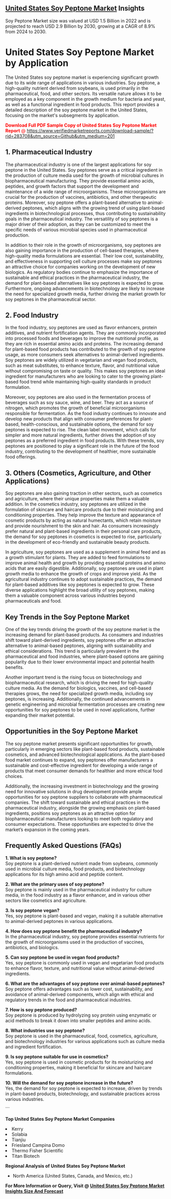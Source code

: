 <h2><a href="https://www.verifiedmarketreports.com/download-sample/?rid=283708&amp;utm_source=Github&amp;utm_medium=201" target="_blank">United States Soy Peptone Market</a> Insights</h2><p>Soy Peptone Market size was valued at USD 1.5 Billion in 2022 and is projected to reach USD 2.9 Billion by 2030, growing at a CAGR of 8.9% from 2024 to 2030.</p><p><h1>United States Soy Peptone Market by Application</h1><p>The United States soy peptone market is experiencing significant growth due to its wide range of applications in various industries. Soy peptone, a high-quality nutrient derived from soybeans, is used primarily in the pharmaceutical, food, and other sectors. Its versatile nature allows it to be employed as a key component in the growth medium for bacteria and yeast, as well as a functional ingredient in food products. This report provides a detailed description of the soy peptone market in the United States, focusing on the market's subsegments by application.</p><p><p><span class=""><span style="color: #ff0000;"><strong>Download Full PDF Sample Copy of United States Soy Peptone Market Report</strong> @ </span><a href="https://www.verifiedmarketreports.com/download-sample/?rid=283708&amp;utm_source=Github&amp;utm_medium=201" target="_blank">https://www.verifiedmarketreports.com/download-sample/?rid=283708&amp;utm_source=Github&amp;utm_medium=201</a></span></p></p><h2>1. Pharmaceutical Industry</h2><p>The pharmaceutical industry is one of the largest applications for soy peptone in the United States. Soy peptones serve as a critical ingredient in the production of culture media used for the growth of microbial cultures in biopharmaceutical manufacturing. They provide essential amino acids, peptides, and growth factors that support the development and maintenance of a wide range of microorganisms. These microorganisms are crucial for the production of vaccines, antibiotics, and other therapeutic proteins. Moreover, soy peptone offers a plant-based alternative to animal-derived peptones, which aligns with the growing trend of using plant-based ingredients in biotechnological processes, thus contributing to sustainability goals in the pharmaceutical industry. The versatility of soy peptones is a major driver of their adoption, as they can be customized to meet the specific needs of various microbial species used in pharmaceutical production.</p><p>In addition to their role in the growth of microorganisms, soy peptones are also gaining importance in the production of cell-based therapies, where high-quality media formulations are essential. Their low cost, sustainability, and effectiveness in supporting cell culture processes make soy peptones an attractive choice for companies working on the development of new biologics. As regulatory bodies continue to emphasize the importance of sustainable and ethical practices in the pharmaceutical industry, the demand for plant-based alternatives like soy peptones is expected to grow. Furthermore, ongoing advancements in biotechnology are likely to increase the need for specialized growth media, further driving the market growth for soy peptones in the pharmaceutical sector.</p><h2>2. Food Industry</h2><p>In the food industry, soy peptones are used as flavor enhancers, protein additives, and nutrient fortification agents. They are commonly incorporated into processed foods and beverages to improve the nutritional profile, as they are rich in essential amino acids and proteins. The increasing demand for plant-based food products has contributed to the growth of soy peptone usage, as more consumers seek alternatives to animal-derived ingredients. Soy peptones are widely utilized in vegetarian and vegan food products, such as meat substitutes, to enhance texture, flavor, and nutritional value without compromising on taste or quality. This makes soy peptones an ideal ingredient for manufacturers who are looking to cater to the growing plant-based food trend while maintaining high-quality standards in product formulation.</p><p>Moreover, soy peptones are also used in the fermentation process of beverages such as soy sauce, wine, and beer. They act as a source of nitrogen, which promotes the growth of beneficial microorganisms responsible for fermentation. As the food industry continues to innovate and develop new products that align with consumer preferences for plant-based, health-conscious, and sustainable options, the demand for soy peptones is expected to rise. The clean label movement, which calls for simpler and more natural ingredients, further drives the adoption of soy peptones as a preferred ingredient in food products. With these trends, soy peptones are positioned to play a significant role in the future of the food industry, contributing to the development of healthier, more sustainable food offerings.</p><h2>3. Others (Cosmetics, Agriculture, and Other Applications)</h2><p>Soy peptones are also gaining traction in other sectors, such as cosmetics and agriculture, where their unique properties make them a valuable addition. In the cosmetics industry, soy peptones are utilized in the formulation of skincare and haircare products due to their moisturizing and conditioning properties. They help improve the texture and appearance of cosmetic products by acting as natural humectants, which retain moisture and provide nourishment to the skin and hair. As consumers increasingly prefer natural and plant-based ingredients in their personal care products, the demand for soy peptones in cosmetics is expected to rise, particularly in the development of eco-friendly and sustainable beauty products.</p><p>In agriculture, soy peptones are used as a supplement in animal feed and as a growth stimulant for plants. They are added to feed formulations to improve animal health and growth by providing essential proteins and amino acids that are easily digestible. Additionally, soy peptones are used in plant growth media to enhance the growth of crops and improve yield. As the agricultural industry continues to adopt sustainable practices, the demand for plant-based additives like soy peptones is expected to grow. These diverse applications highlight the broad utility of soy peptones, making them a valuable component across various industries beyond pharmaceuticals and food.</p><h2>Key Trends in the Soy Peptone Market</h2><p>One of the key trends driving the growth of the soy peptone market is the increasing demand for plant-based products. As consumers and industries shift toward plant-derived ingredients, soy peptones offer an attractive alternative to animal-based peptones, aligning with sustainability and ethical considerations. This trend is particularly prevalent in the pharmaceutical and food industries, where plant-based options are gaining popularity due to their lower environmental impact and potential health benefits.</p><p>Another important trend is the rising focus on biotechnology and biopharmaceutical research, which is driving the need for high-quality culture media. As the demand for biologics, vaccines, and cell-based therapies grows, the need for specialized growth media, including soy peptones, is increasing. Additionally, the continued advancements in genetic engineering and microbial fermentation processes are creating new opportunities for soy peptones to be used in novel applications, further expanding their market potential.</p><h2>Opportunities in the Soy Peptone Market</h2><p>The soy peptone market presents significant opportunities for growth, particularly in emerging sectors like plant-based food products, sustainable cosmetics, and advanced biotechnological applications. As the plant-based food market continues to expand, soy peptones offer manufacturers a sustainable and cost-effective ingredient for developing a wide range of products that meet consumer demands for healthier and more ethical food choices.</p><p>Additionally, the increasing investment in biotechnology and the growing need for innovative solutions in drug development provide ample opportunities for soy peptone suppliers to collaborate with pharmaceutical companies. The shift toward sustainable and ethical practices in the pharmaceutical industry, alongside the growing emphasis on plant-based ingredients, positions soy peptones as an attractive option for biopharmaceutical manufacturers looking to meet both regulatory and consumer expectations. These opportunities are expected to drive the market’s expansion in the coming years.</p><h2>Frequently Asked Questions (FAQs)</h2><p><strong>1. What is soy peptone?</strong><br>Soy peptone is a plant-derived nutrient made from soybeans, commonly used in microbial culture media, food products, and biotechnology applications for its high amino acid and peptide content.</p><p><strong>2. What are the primary uses of soy peptone?</strong><br>Soy peptone is mainly used in the pharmaceutical industry for culture media, in the food industry as a flavor enhancer, and in various other sectors like cosmetics and agriculture.</p><p><strong>3. Is soy peptone vegan?</strong><br>Yes, soy peptone is plant-based and vegan, making it a suitable alternative to animal-derived peptones in various applications.</p><p><strong>4. How does soy peptone benefit the pharmaceutical industry?</strong><br>In the pharmaceutical industry, soy peptone provides essential nutrients for the growth of microorganisms used in the production of vaccines, antibiotics, and biologics.</p><p><strong>5. Can soy peptone be used in vegan food products?</strong><br>Yes, soy peptone is commonly used in vegan and vegetarian food products to enhance flavor, texture, and nutritional value without animal-derived ingredients.</p><p><strong>6. What are the advantages of soy peptone over animal-based peptones?</strong><br>Soy peptone offers advantages such as lower cost, sustainability, and avoidance of animal-derived components, which align with ethical and regulatory trends in the food and pharmaceutical industries.</p><p><strong>7. How is soy peptone produced?</strong><br>Soy peptone is produced by hydrolyzing soy protein using enzymatic or acid methods to break it down into smaller peptides and amino acids.</p><p><strong>8. What industries use soy peptone?</strong><br>Soy peptone is used in the pharmaceutical, food, cosmetics, agriculture, and biotechnology industries for various applications such as culture media and ingredient fortification.</p><p><strong>9. Is soy peptone suitable for use in cosmetics?</strong><br>Yes, soy peptone is used in cosmetic products for its moisturizing and conditioning properties, making it beneficial for skincare and haircare formulations.</p><p><strong>10. Will the demand for soy peptone increase in the future?</strong><br>Yes, the demand for soy peptone is expected to increase, driven by trends in plant-based products, biotechnology, and sustainable practices across various industries.</p>```</p><p><strong>Top United States Soy Peptone Market Companies</strong></p><div data-test-id=""><p><li>Kerry</li><li> Solabia</li><li> Tianjiu</li><li> Friesland Campina Domo</li><li> Thermo Fisher Scientific</li><li> Titan Biotech</li></p><div><strong>Regional Analysis of&nbsp;United States Soy Peptone Market</strong></div><ul><li dir="ltr"><p dir="ltr">North America&nbsp;(United States, Canada, and Mexico, etc.)</p></li></ul><p><strong>For More Information or Query, Visit @&nbsp;</strong><strong><a href="https://www.verifiedmarketreports.com/product/soy-peptone-market/?utm_source=Github&amp;utm_medium=201" target="_blank">United States Soy Peptone Market Insights Size And Forecast</a></strong></p></div>

